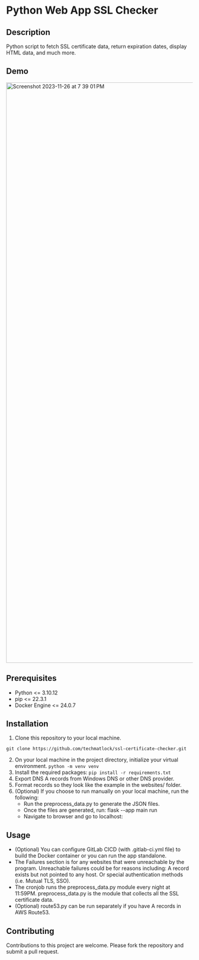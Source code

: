 # Python Web App SSL Checker

## Description
Python script to fetch SSL certificate data, return expiration dates, display HTML data, and much more.

## Demo
<img width="1567" alt="Screenshot 2023-11-26 at 7 39 01 PM" src="https://github.com/techmatlock/ssl-certificate-checker/assets/2618095/2363373c-f032-427a-958d-22d69bb13a23">

## Prerequisites
* Python <= 3.10.12 
* pip <= 22.3.1
* Docker Engine <= 24.0.7

## Installation
1. Clone this repository to your local machine.
```
git clone https://github.com/techmatlock/ssl-certificate-checker.git
```
2. On your local machine in the project directory, initialize your virtual environment. ```python -m venv venv```
3. Install the required packages: ```pip install -r requirements.txt```
4. Export DNS A records from Windows DNS or other DNS provider.
5. Format records so they look like the example in the websites/ folder.
6. (Optional) If you choose to run manually on your local machine, run the following:
   * Run the preprocess_data.py to generate the JSON files.
   * Once the files are generated, run: flask --app main run
   * Navigate to browser and go to localhost:<portnumber>

## Usage

* (Optional) You can configure GitLab CICD (with .gitlab-ci.yml file) to build the Docker container 
   or you can run the app standalone.
* The Failures section is for any websites that were unreachable by the program. Unreachable failures could be for reasons 
  including: A record exists but not pointed to any host.  Or special authentication methods (i.e. Mutual TLS, SSO).
* The cronjob runs the preprocess_data.py module every night at 11:59PM. preprocess_data.py is the module that collects all the SSL certificate data.
* (Optional) route53.py can be run separately if you have A records in AWS Route53.

## Contributing
Contributions to this project are welcome. Please fork the repository and submit a pull request.
